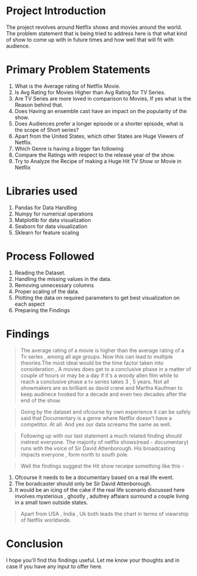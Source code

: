 # **Project Introduction**
The project revolves around Netflix shows and movies around the world. The problem statement that is being tried to address here is that what kind of show to come up with in future times and how well that will fit with audience.

# **Primary Problem Statements**

1. What is the Average rating of Netflix Movie. 
2. Is Avg Rating for Movies Higher than Avg Rating for TV Series. 
3. Are TV Series are more loved in comparison to Movies, If yes what is the Reason behind that. 
4. Does Having an ensemble cast have an impact on the popularity of the show. 
5. Does Audiences prefer a longer episode or a shorter episode, what is the scope of Short series? 
6. Apart from the United States, which other States are Huge Viewers of Netflix. 
7. Which Genre is having a bigger fan following 
8. Compare the Ratings with respect to the release year of the show. 
9. Try to Analyze the Recipe of making a Huge Hit TV Show or Movie in Netflix

# **Libraries used**

1. Pandas for Data Handling
2. Numpy for numerical operations
3. Matplotlib for data visualization
4. Seaborn for data visualization
5. Sklearn for feature scaling

# **Process Followed**

1. Reading the Dataset.
2. Handling the missing values in the data.
3. Removing unnecessary columns
4. Proper scaling of the data.
5. Plotting the data on required parameters to get best visualization on each aspect
6. Preparing the Findings

# **Findings**

> The average rating of a movie is higher than the average rating of a Tv series , among all age groups. Now this can lead to multiple theories.The most ideal would be the time factor taken into consideration , A movies does get to a conclusive phase in a matter of couple of hours or may be a day if it's a woody allen film while to reach a conclusive phase a tv series takes 3 , 5 years. Not all showmakers are as brilliant as david crane and Martha Kaufman to keep audinece hooked for a decade and even two decades after the end of the show.  


> Going by the dataset and ofcourse by own experience it can be safely said that Documentary is a genre where Netflix doesn't have a competitor. At all. And yes our data screams the same as well.


> Following up with our last statement a much related finding should inetrest everyone. The majority of netflix shows(read - documentary) runs with the voice of Sir David Attenborough. His broadcasting impacts everyone , form north to south pole.


> Well the findings suggest the Hit show receipe something like this -
  1. Ofcourse it needs to be a documentary based on a real life event.
  2. The boradcaster should only be Sir David Attenborough.
  3. It would be an icing of the cake if the real life scenario discussed here involves mysterious , ghostly , adultrey affaiars surround a couple living in a small town outside states.

> Apart from USA , India , Uk both leads the chart in terms of viewrship of Netflix worldwide.


# **Conclusion**

I hope you'll find this findings useful. Let me know your thoughts and in case if you have any input to offer here.


